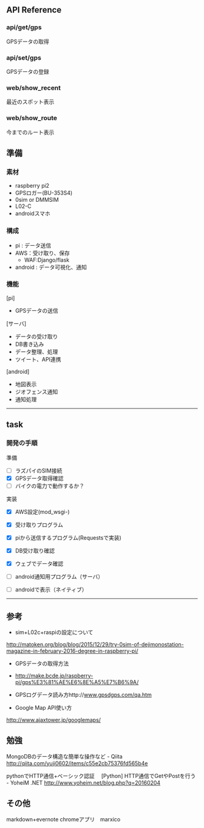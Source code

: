 ## API Reference

### api/get/gps
GPSデータの取得

### api/set/gps
GPSデータの登録

### web/show_recent
最近のスポット表示

### web/show_route
今までのルート表示

## 準備

### 素材

* raspberry pi2
* GPSロガー(BU-353S4)
* 0sim or DMMSIM
* L02-C
* androidスマホ

### 構成

* pi : データ送信
* AWS：受け取り、保存
     * WAF:Django/flask
* android : データ可視化、通知

### 機能

[pi]
* GPSデータの送信

[サーバ]
* データの受け取り
* DB書き込み
* データ整理、処理
* ツイート、API連携

[android]
* 地図表示
* ジオフェンス通知
* 通知処理

------------------------------------------------
## task

### 開発の手順

準備
- [ ] ラズパイのSIM接続
- [x] GPSデータ取得確認
- [ ] バイクの電力で動作するか？

実装
- [x] AWS設定(mod_wsgi-)
- [x] 受け取りプログラム
- [x] piから送信するプログラム(Requestsで実装)
- [x] DB受け取り確認
- [x] ウェブでデータ確認

- [ ] android通知用プログラム（サーバ）
- [ ] androidで表示（ネイティブ）

------------------------------------------------

## 参考

-  sim+L02c+raspiの設定について

http://matoken.org/blog/blog/2015/12/29/try-0sim-of-dejimonostation-magazine-in-february-2016-degree-in-raspberry-pi/

-  GPSデータの取得方法
- http://make.bcde.jp/raspberry-pi/gps%E3%81%AE%E6%8E%A5%E7%B6%9A/

- GPSログデータ読み方http://www.gpsdgps.com/qa.htm

-  Google Map API使い方

http://www.ajaxtower.jp/googlemaps/

## 勉強
MongoDBのデータ構造な簡単な操作など - Qiita http://qiita.com/yuji0602/items/c55e2cb75376fd565b4e

pythonでHTTP通信+ベーシック認証
　[Python] HTTP通信でGetやPostを行う - YoheiM .NET http://www.yoheim.net/blog.php?q=20160204

## その他

markdown+evernote
 chromeアプリ　marxico
